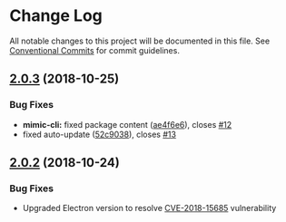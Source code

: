 # Change Log

All notable changes to this project will be documented in this file.
See [Conventional Commits](https://conventionalcommits.org) for commit guidelines.

<a name="2.0.3"></a>
## [2.0.3](https://github.com/creditkarma/Mimic/compare/v2.0.2...v2.0.3) (2018-10-25)


### Bug Fixes

* **mimic-cli:** fixed package content ([ae4f6e6](https://github.com/creditkarma/Mimic/commit/ae4f6e6)), closes [#12](https://github.com/creditkarma/Mimic/issues/12)
* fixed auto-update ([52c9038](https://github.com/creditkarma/Mimic/commit/52c9038)), closes [#13](https://github.com/creditkarma/Mimic/issues/13)





<a name="2.0.2"></a>
## [2.0.2](https://github.com/creditkarma/Mimic/compare/v2.0.0...v2.0.2) (2018-10-24)

### Bug Fixes

* Upgraded Electron version to resolve [CVE-2018-15685](https://nvd.nist.gov/vuln/detail/CVE-2018-15685) vulnerability
